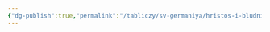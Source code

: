 ```yaml
---
{"dg-publish":true,"permalink":"/tabliczy/sv-germaniya/hristos-i-bludnicza/","dgPassFrontmatter":true}
---
```



